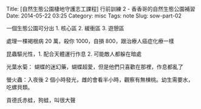 Title: [自然生態公園棲地守護志工課程] 行前訓練 2 - 香香哥的自然生態公園補習
Date: 2014-05-22 03:25
Category: misc
Tags: note
Slug: sow-part-02

一個生態公園可分出 1. 核心區 2. 緩衝區 3. 遊憩區

處理一棵褐根病 20 萬，殺你 1000，自損 800，跟治療人癌症化療一樣

昆蟲驅光性，1. 配合天體運行作息 2. 可能敵人都躲在暗處

光葉水菊： 蝴蝶的迷幻藥，蝴蝶超愛，但是他們只喜歡在那裡，作息都亂了

螢火蟲：入夜後 2 個小時發光，雌的會看半小時，觀察有無棟桃。幼生需要水，吃螺貝類。

貢德氏赤蛙，狗蛙，叫很大聲

